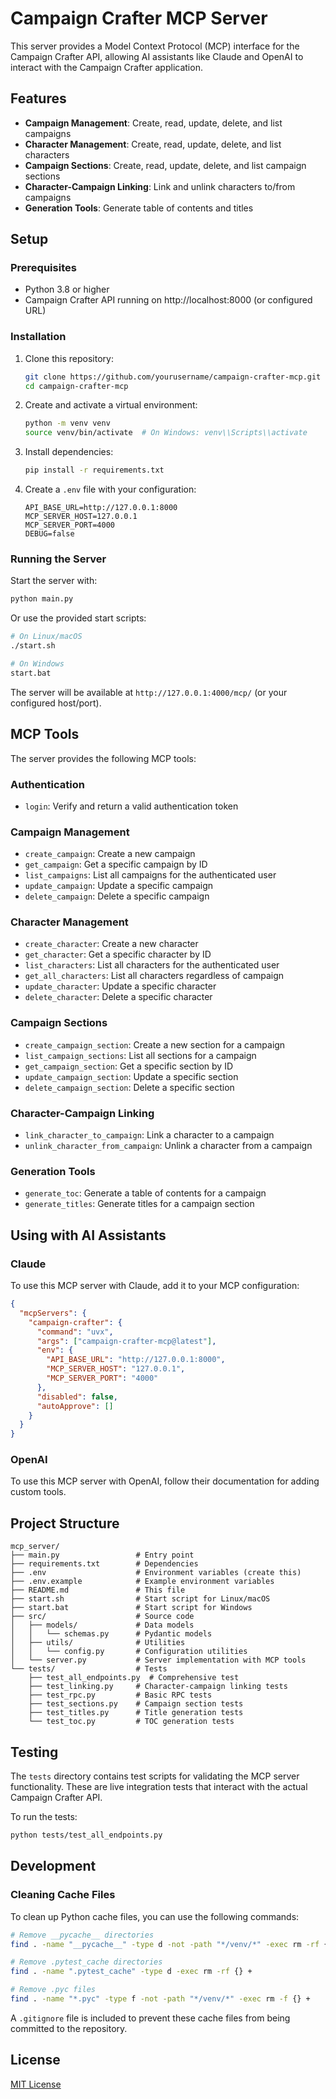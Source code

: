 # Campaign Crafter MCP Server

This server provides a Model Context Protocol (MCP) interface for the Campaign Crafter API, allowing AI assistants like Claude and OpenAI to interact with the Campaign Crafter application.

## Features

- **Campaign Management**: Create, read, update, delete, and list campaigns
- **Character Management**: Create, read, update, delete, and list characters
- **Campaign Sections**: Create, read, update, delete, and list campaign sections
- **Character-Campaign Linking**: Link and unlink characters to/from campaigns
- **Generation Tools**: Generate table of contents and titles

## Setup

### Prerequisites

- Python 3.8 or higher
- Campaign Crafter API running on http://localhost:8000 (or configured URL)

### Installation

1. Clone this repository:
   ```bash
   git clone https://github.com/yourusername/campaign-crafter-mcp.git
   cd campaign-crafter-mcp
   ```

2. Create and activate a virtual environment:
   ```bash
   python -m venv venv
   source venv/bin/activate  # On Windows: venv\\Scripts\\activate
   ```

3. Install dependencies:
   ```bash
   pip install -r requirements.txt
   ```

4. Create a `.env` file with your configuration:
   ```
   API_BASE_URL=http://127.0.0.1:8000
   MCP_SERVER_HOST=127.0.0.1
   MCP_SERVER_PORT=4000
   DEBUG=false
   ```

### Running the Server

Start the server with:

```bash
python main.py
```

Or use the provided start scripts:

```bash
# On Linux/macOS
./start.sh

# On Windows
start.bat
```

The server will be available at `http://127.0.0.1:4000/mcp/` (or your configured host/port).

## MCP Tools

The server provides the following MCP tools:

### Authentication

- `login`: Verify and return a valid authentication token

### Campaign Management

- `create_campaign`: Create a new campaign
- `get_campaign`: Get a specific campaign by ID
- `list_campaigns`: List all campaigns for the authenticated user
- `update_campaign`: Update a specific campaign
- `delete_campaign`: Delete a specific campaign

### Character Management

- `create_character`: Create a new character
- `get_character`: Get a specific character by ID
- `list_characters`: List all characters for the authenticated user
- `get_all_characters`: List all characters regardless of campaign
- `update_character`: Update a specific character
- `delete_character`: Delete a specific character

### Campaign Sections

- `create_campaign_section`: Create a new section for a campaign
- `list_campaign_sections`: List all sections for a campaign
- `get_campaign_section`: Get a specific section by ID
- `update_campaign_section`: Update a specific section
- `delete_campaign_section`: Delete a specific section

### Character-Campaign Linking

- `link_character_to_campaign`: Link a character to a campaign
- `unlink_character_from_campaign`: Unlink a character from a campaign

### Generation Tools

- `generate_toc`: Generate a table of contents for a campaign
- `generate_titles`: Generate titles for a campaign section

## Using with AI Assistants

### Claude

To use this MCP server with Claude, add it to your MCP configuration:

```json
{
  "mcpServers": {
    "campaign-crafter": {
      "command": "uvx",
      "args": ["campaign-crafter-mcp@latest"],
      "env": {
        "API_BASE_URL": "http://127.0.0.1:8000",
        "MCP_SERVER_HOST": "127.0.0.1",
        "MCP_SERVER_PORT": "4000"
      },
      "disabled": false,
      "autoApprove": []
    }
  }
}
```

### OpenAI

To use this MCP server with OpenAI, follow their documentation for adding custom tools.

## Project Structure

```
mcp_server/
├── main.py                 # Entry point
├── requirements.txt        # Dependencies
├── .env                    # Environment variables (create this)
├── .env.example            # Example environment variables
├── README.md               # This file
├── start.sh                # Start script for Linux/macOS
├── start.bat               # Start script for Windows
├── src/                    # Source code
│   ├── models/             # Data models
│   │   └── schemas.py      # Pydantic models
│   ├── utils/              # Utilities
│   │   └── config.py       # Configuration utilities
│   └── server.py           # Server implementation with MCP tools
└── tests/                  # Tests
    ├── test_all_endpoints.py  # Comprehensive test
    ├── test_linking.py     # Character-campaign linking tests
    ├── test_rpc.py         # Basic RPC tests
    ├── test_sections.py    # Campaign section tests
    ├── test_titles.py      # Title generation tests
    └── test_toc.py         # TOC generation tests
```

## Testing

The `tests` directory contains test scripts for validating the MCP server functionality. These are live integration tests that interact with the actual Campaign Crafter API.

To run the tests:

```bash
python tests/test_all_endpoints.py
```

## Development

### Cleaning Cache Files

To clean up Python cache files, you can use the following commands:

```bash
# Remove __pycache__ directories
find . -name "__pycache__" -type d -not -path "*/venv/*" -exec rm -rf {} +

# Remove .pytest_cache directories
find . -name ".pytest_cache" -type d -exec rm -rf {} +

# Remove .pyc files
find . -name "*.pyc" -type f -not -path "*/venv/*" -exec rm -f {} +
```

A `.gitignore` file is included to prevent these cache files from being committed to the repository.

## License

[MIT License](LICENSE)